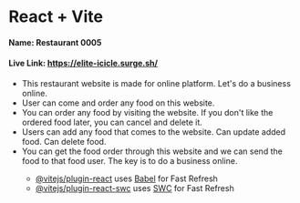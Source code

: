 # React + Vite

#### Name: Restaurant 0005

#### Live Link: https://elite-icicle.surge.sh/

<ul>
    <li>This restaurant website is made for online platform. Let's do a business online.</li>
    <li>User can come and order any food on this website.</li>
    <li>You can order any food by visiting the website. If you don't like the ordered food later, you can cancel and delete it.</li>
    <li>Users can add any food that comes to the website. Can update added food. Can delete food.</li>
    <li>You can get the food order through this website and we can send the food to that food user. The key is to do a business online.</li>
</li>

- [@vitejs/plugin-react](https://github.com/vitejs/vite-plugin-react/blob/main/packages/plugin-react/README.md) uses [Babel](https://babeljs.io/) for Fast Refresh
- [@vitejs/plugin-react-swc](https://github.com/vitejs/vite-plugin-react-swc) uses [SWC](https://swc.rs/) for Fast Refresh
